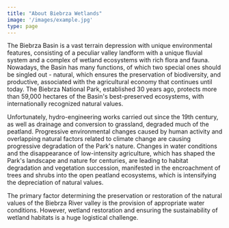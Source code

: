 ```yaml
---
title: "About Biebrza Wetlands"
image: '/images/example.jpg'
type: page
---
```

The Biebrza Basin is a vast terrain depression with unique environmental
features, consisting of a peculiar valley landform with a unique fluvial system
and a complex of wetland ecosystems with rich flora and fauna. Nowadays, the
Basin has many functions, of which two special ones should be singled out -
natural, which ensures the preservation of biodiversity, and productive,
associated with the agricultural economy that continues until today. The
Biebrza National Park, established 30 years ago, protects more than 59,000
hectares of the Basin's best-preserved ecosystems, with internationally
recognized natural values.

Unfortunately, hydro-engineering works carried out since the 19th century, as
well as drainage and conversion to grassland, degraded much of the peatland.
Progressive environmental changes caused by human activity and overlapping
natural factors related to climate change are causing progressive degradation
of the Park's nature. Changes in water conditions and the disappearance of
low-intensity agriculture, which has shaped the Park's landscape and nature for
centuries, are leading to habitat degradation and vegetation succession,
manifested in the encroachment of trees and shrubs into the open peatland
ecosystems, which is intensifying the depreciation of natural values.

The primary factor determining the preservation or restoration of the natural
values of the Biebrza River valley is the provision of appropriate water
conditions. However, wetland restoration and ensuring the sustainability of
wetland habitats is a huge logistical challenge.
